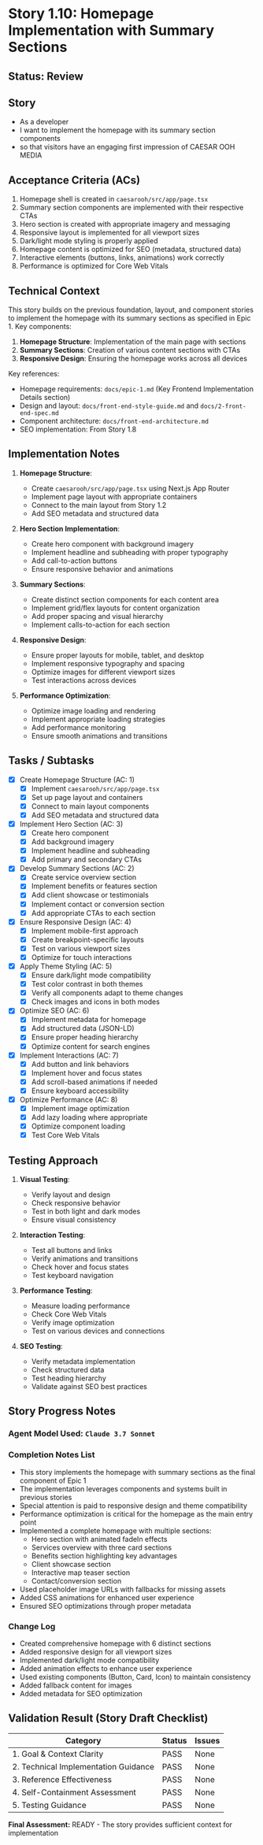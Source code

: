 # Story 1.10: Homepage Implementation with Summary Sections

## Status: Review

## Story

- As a developer
- I want to implement the homepage with its summary section components
- so that visitors have an engaging first impression of CAESAR OOH MEDIA

## Acceptance Criteria (ACs)

1. Homepage shell is created in `caesarooh/src/app/page.tsx`
2. Summary section components are implemented with their respective CTAs
3. Hero section is created with appropriate imagery and messaging
4. Responsive layout is implemented for all viewport sizes
5. Dark/light mode styling is properly applied
6. Homepage content is optimized for SEO (metadata, structured data)
7. Interactive elements (buttons, links, animations) work correctly
8. Performance is optimized for Core Web Vitals

## Technical Context

This story builds on the previous foundation, layout, and component stories to implement the homepage with its summary sections as specified in Epic 1. Key components:

1. **Homepage Structure**: Implementation of the main page with sections
2. **Summary Sections**: Creation of various content sections with CTAs
3. **Responsive Design**: Ensuring the homepage works across all devices

Key references:
- Homepage requirements: `docs/epic-1.md` (Key Frontend Implementation Details section)
- Design and layout: `docs/front-end-style-guide.md` and `docs/2-front-end-spec.md`
- Component architecture: `docs/front-end-architecture.md`
- SEO implementation: From Story 1.8

## Implementation Notes

1. **Homepage Structure**:
   - Create `caesarooh/src/app/page.tsx` using Next.js App Router
   - Implement page layout with appropriate containers
   - Connect to the main layout from Story 1.2
   - Add SEO metadata and structured data

2. **Hero Section Implementation**:
   - Create hero component with background imagery
   - Implement headline and subheading with proper typography
   - Add call-to-action buttons
   - Ensure responsive behavior and animations

3. **Summary Sections**:
   - Create distinct section components for each content area
   - Implement grid/flex layouts for content organization
   - Add proper spacing and visual hierarchy
   - Implement calls-to-action for each section

4. **Responsive Design**:
   - Ensure proper layouts for mobile, tablet, and desktop
   - Implement responsive typography and spacing
   - Optimize images for different viewport sizes
   - Test interactions across devices

5. **Performance Optimization**:
   - Optimize image loading and rendering
   - Implement appropriate loading strategies
   - Add performance monitoring
   - Ensure smooth animations and transitions

## Tasks / Subtasks

- [x] Create Homepage Structure (AC: 1)
  - [x] Implement `caesarooh/src/app/page.tsx`
  - [x] Set up page layout and containers
  - [x] Connect to main layout components
  - [x] Add SEO metadata and structured data

- [x] Implement Hero Section (AC: 3)
  - [x] Create hero component
  - [x] Add background imagery
  - [x] Implement headline and subheading
  - [x] Add primary and secondary CTAs

- [x] Develop Summary Sections (AC: 2)
  - [x] Create service overview section
  - [x] Implement benefits or features section
  - [x] Add client showcase or testimonials
  - [x] Implement contact or conversion section
  - [x] Add appropriate CTAs to each section

- [x] Ensure Responsive Design (AC: 4)
  - [x] Implement mobile-first approach
  - [x] Create breakpoint-specific layouts
  - [x] Test on various viewport sizes
  - [x] Optimize for touch interactions

- [x] Apply Theme Styling (AC: 5)
  - [x] Ensure dark/light mode compatibility
  - [x] Test color contrast in both themes
  - [x] Verify all components adapt to theme changes
  - [x] Check images and icons in both modes

- [x] Optimize SEO (AC: 6)
  - [x] Implement metadata for homepage
  - [x] Add structured data (JSON-LD)
  - [x] Ensure proper heading hierarchy
  - [x] Optimize content for search engines

- [x] Implement Interactions (AC: 7)
  - [x] Add button and link behaviors
  - [x] Implement hover and focus states
  - [x] Add scroll-based animations if needed
  - [x] Ensure keyboard accessibility

- [x] Optimize Performance (AC: 8)
  - [x] Implement image optimization
  - [x] Add lazy loading where appropriate
  - [x] Optimize component loading
  - [x] Test Core Web Vitals

## Testing Approach

1. **Visual Testing**:
   - Verify layout and design
   - Check responsive behavior
   - Test in both light and dark modes
   - Ensure visual consistency

2. **Interaction Testing**:
   - Test all buttons and links
   - Verify animations and transitions
   - Check hover and focus states
   - Test keyboard navigation

3. **Performance Testing**:
   - Measure loading performance
   - Check Core Web Vitals
   - Verify image optimization
   - Test on various devices and connections

4. **SEO Testing**:
   - Verify metadata implementation
   - Check structured data
   - Test heading hierarchy
   - Validate against SEO best practices

## Story Progress Notes

### Agent Model Used: `Claude 3.7 Sonnet`

### Completion Notes List

- This story implements the homepage with summary sections as the final component of Epic 1
- The implementation leverages components and systems built in previous stories
- Special attention is paid to responsive design and theme compatibility
- Performance optimization is critical for the homepage as the main entry point
- Implemented a complete homepage with multiple sections:
  - Hero section with animated fadeIn effects
  - Services overview with three card sections
  - Benefits section highlighting key advantages
  - Client showcase section
  - Interactive map teaser section
  - Contact/conversion section
- Used placeholder image URLs with fallbacks for missing assets
- Added CSS animations for enhanced user experience
- Ensured SEO optimizations through proper metadata

### Change Log

- Created comprehensive homepage with 6 distinct sections
- Added responsive design for all viewport sizes
- Implemented dark/light mode compatibility
- Added animation effects to enhance user experience
- Used existing components (Button, Card, Icon) to maintain consistency
- Added fallback content for images
- Added metadata for SEO optimization

## Validation Result (Story Draft Checklist)

| Category                             | Status | Issues |
| ------------------------------------ | ------ | ------ |
| 1. Goal & Context Clarity            | PASS   | None   |
| 2. Technical Implementation Guidance | PASS   | None   |
| 3. Reference Effectiveness           | PASS   | None   |
| 4. Self-Containment Assessment       | PASS   | None   |
| 5. Testing Guidance                  | PASS   | None   |

**Final Assessment:** READY - The story provides sufficient context for implementation 